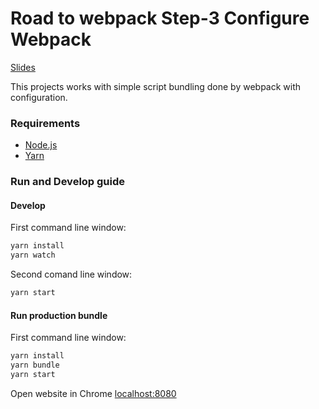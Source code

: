 # Road to webpack Step-3 Configure Webpack
[Slides](https://kamilekinthecloud.pl/wp-content/uploads/2018/10/Pod-mask%C4%85-create-react-app.pdf)

This projects works with simple script bundling done by webpack with configuration.

### Requirements

* [Node.js](https://nodejs.org/)
* [Yarn](https://yarnpkg.com/)

### Run and Develop guide

#### Develop
First command line window:
```sh
yarn install
yarn watch
```
Second comand line window:
```sh
yarn start
```

#### Run production bundle
First command line window:
```sh
yarn install
yarn bundle
yarn start
```

Open website in Chrome [localhost:8080](http://127.0.0.1:8080)